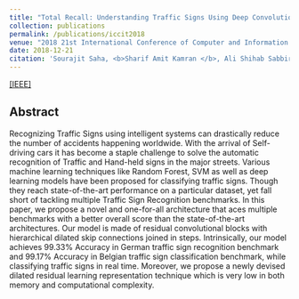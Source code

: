 ```yaml
---
title: "Total Recall: Understanding Traffic Signs Using Deep Convolutional Neural Network"
collection: publications
permalink: /publications/iccit2018
venue: "2018 21st International Conference of Computer and Information Technology (ICCIT)"
date: 2018-12-21
citation: 'Sourajit Saha, <b>Sharif Amit Kamran </b>, Ali Shihab Sabbir'
---
```

[[IEEE]](https://ieeexplore.ieee.org/document/8631925)


## Abstract
Recognizing Traffic Signs using intelligent systems can drastically reduce the number of accidents happening worldwide. With the arrival of Self-driving cars it has become a staple challenge to solve the automatic recognition of Traffic and Hand-held signs in the major streets. Various machine learning techniques like Random Forest, SVM as well as deep learning models have been proposed for classifying traffic signs. Though they reach state-of-the-art performance on a particular dataset, yet fall short of tackling multiple Traffic Sign Recognition benchmarks. In this paper, we propose a novel and one-for-all architecture that aces multiple benchmarks with a better overall score than the state-of-the-art architectures. Our model is made of residual convolutional blocks with hierarchical dilated skip connections joined in steps. Intrinsically, our model achieves 99.33% Accuracy in German traffic sign recognition benchmark and 99.17% Accuracy in Belgian traffic sign classification benchmark, while classifying traffic signs in real time. Moreover, we propose a newly devised dilated residual learning representation technique which is very low in both memory and computational complexity.